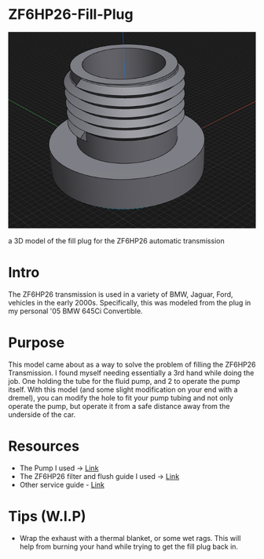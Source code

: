# ZF6HP26-Fill-Plug
![Fill Plug](https://github.com/gridl0ck/ZF6HP26-Fill-Plug/blob/main/dp.png)

a 3D model of the fill plug for the ZF6HP26 automatic transmission

# Intro
The ZF6HP26 transmission is used in a variety of BMW, Jaguar, Ford, vehicles in the early 2000s. Specifically, this was modeled from the plug in my personal '05 BMW 645Ci Convertible.

# Purpose
This model came about as a way to solve the problem of filling the ZF6HP26 Transmission. I found myself needing essentially a 3rd hand while doing the job. One holding the tube for the fluid pump, and 2 to operate the pump itself. With this model (and some slight modification on your end with a dremel), you can modify the hole to fit your pump tubing and not only operate the pump, but operate it from a safe distance away from the underside of the car.

# Resources
- The Pump I used -> [Link](https://www.oreillyauto.com/detail/c/performance-tool/performance-tool-transfer-pump/pfm0/w1145?q=fluid+pump&pos=2)
- The ZF6HP26 filter and flush guide I used -> [Link](https://bimmers.com/blog/bmw-zf-6hp-fluid-and-filter-service-guide/)
- Other service guide - [Link](https://www.bimmerfest.com/attachments/6hp26-28_catalog-parts-fill-procedure-pdf.851393/)

# Tips (W.I.P)
- Wrap the exhaust with a thermal blanket, or some wet rags. This will help from burning your hand while trying to get the fill plug back in.
